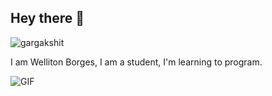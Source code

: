## Hey there 👋

<p align="left">
  <img
    src="https://komarev.com/ghpvc/?username=wellitonborges"
    alt="gargakshit"
  />
</p>


I am Welliton Borges, I am a student, 
I'm learning to program. 


<img align="center" alt="GIF" src="https://media.giphy.com/media/hrSFdM4rg8VFpXyz2m/giphy.gif" />

